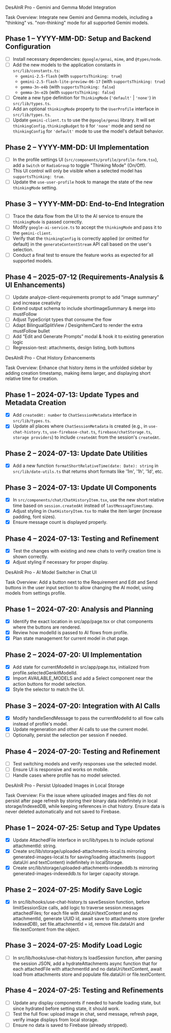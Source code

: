 DesAInR Pro - Gemini and Gemma Model Integration

Task Overview:
Integrate new Gemini and Gemma models, including a "thinking" vs. "non-thinking" mode for all supported Gemini models.

## Phase 1 – YYYY-MM-DD: Setup and Backend Configuration
- [ ] Install necessary dependencies: `@google/genai`, `mime`, and `@types/node`.
- [ ] Add the new models to the application constants in `src/lib/constants.ts`:
    - `gemini-2.5-flash` (with `supportsThinking: true`)
    - `gemini-2.5-flash-lite-preview-06-17` (with `supportsThinking: true`)
    - `gemma-3n-e4b` (with `supportsThinking: false`)
    - `gemma-3n-e2b` (with `supportsThinking: false`)
- [ ] Create a new type definition for `ThinkingMode` (`'default'` | `'none'`) in `src/lib/types.ts`.
- [ ] Add an optional `thinkingMode` property to the `UserProfile` interface in `src/lib/types.ts`.
- [ ] Update `gemini-client.ts` to use the `@google/genai` library. It will set `thinkingConfig.thinkingBudget` to `0` for `'none'` mode and send no `thinkingConfig` for `'default'` mode to use the model's default behavior.

## Phase 2 – YYYY-MM-DD: UI Implementation
- [ ] In the profile settings UI (`src/components/profile/profile-form.tsx`), add a `Switch` or `RadioGroup` to toggle "Thinking Mode" (On/Off).
- [ ] This UI control will only be visible when a selected model has `supportsThinking: true`.
- [ ] Update the `use-user-profile` hook to manage the state of the new `thinkingMode` setting.

## Phase 3 – YYYY-MM-DD: End-to-End Integration
- [ ] Trace the data flow from the UI to the AI service to ensure the `thinkingMode` is passed correctly.
- [ ] Modify `google-ai-service.ts` to accept the `thinkingMode` and pass it to the `gemini-client`.
- [ ] Verify that the `thinkingConfig` is correctly applied (or omitted for default) in the `generateContentStream` API call based on the user's selection.
- [ ] Conduct a final test to ensure the feature works as expected for all supported models. 

## Phase 4 – 2025-07-12  (Requirements-Analysis & UI Enhancements)
- [ ] Update analyze-client-requirements prompt to add “image summary” and increase creativity
- [ ] Extend output schema to include shortImageSummary & merge into mustFollow
- [ ] Adjust TypeScript types that consume the flow
- [ ] Adapt BilingualSplitView / DesignItemCard to render the extra mustFollow bullet
- [ ] Add “Edit and Generate Prompts” modal & hook it to existing generation logic
- [ ] Regression-test: attachments, design listing, both buttons 

DesAInR Pro - Chat History Enhancements

Task Overview:
Enhance chat history items in the unfolded sidebar by adding creation timestamp, making items larger, and displaying short relative time for creation.

## Phase 1 – 2024-07-13: Update Types and Metadata Creation
- [x] Add `createdAt: number` to `ChatSessionMetadata` interface in `src/lib/types.ts`.
- [x] Update all places where `ChatSessionMetadata` is created (e.g., in `use-chat-history.ts`, `use-firebase-chat.ts`, `firebase/chatStorage.ts`, `storage providers`) to include `createdAt` from the session's `createdAt`.

## Phase 2 – 2024-07-13: Update Date Utilities
- [x] Add a new function `formatShortRelativeTime(date: Date): string` in `src/lib/date-utils.ts` that returns short formats like '1m', '1h', '1d', etc.

## Phase 3 – 2024-07-13: Update UI Components
- [x] In `src/components/chat/ChatHistoryItem.tsx`, use the new short relative time based on `session.createdAt` instead of `lastMessageTimestamp`.
- [x] Adjust styling in `ChatHistoryItem.tsx` to make the item larger (increase padding, font sizes).
- [x] Ensure message count is displayed properly.

## Phase 4 – 2024-07-13: Testing and Refinement
- [x] Test the changes with existing and new chats to verify creation time is shown correctly.
- [x] Adjust styling if necessary for proper display. 

DesAInR Pro - AI Model Switcher in Chat UI

Task Overview:
Add a button next to the Requirement and Edit and Send buttons in the user input section to allow changing the AI model, using models from settings profile.

## Phase 1 – 2024-07-20: Analysis and Planning
- [x] Identify the exact location in src/app/page.tsx or chat components where the buttons are rendered.
- [x] Review how modelId is passed to AI flows from profile.
- [x] Plan state management for current model in chat page.

## Phase 2 – 2024-07-20: UI Implementation
- [x] Add state for currentModelId in src/app/page.tsx, initialized from profile.selectedGenkitModelId.
- [x] Import AVAILABLE_MODELS and add a Select component near the action buttons for model selection.
- [x] Style the selector to match the UI.

## Phase 3 – 2024-07-20: Integration with AI Calls
- [x] Modify handleSendMessage to pass the currentModelId to all flow calls instead of profile's model.
- [x] Update regeneration and other AI calls to use the current model.
- [ ] Optionally, persist the selection per session if needed.

## Phase 4 – 2024-07-20: Testing and Refinement
- [ ] Test switching models and verify responses use the selected model.
- [ ] Ensure UI is responsive and works on mobile.
- [ ] Handle cases where profile has no model selected. 

DesAInR Pro - Persist Uploaded Images in Local Storage

Task Overview:
Fix the issue where uploaded images and files do not persist after page refresh by storing their binary data indefinitely in local storage/IndexedDB, while keeping references in chat history. Ensure data is never deleted automatically and not saved to Firebase.

## Phase 1 – 2024-07-25: Setup and Type Updates
- [x] Update AttachedFile interface in src/lib/types.ts to include optional attachmentId: string.
- [x] Create src/lib/storage/uploaded-attachments-local.ts mirroring generated-images-local.ts for saving/loading attachments (support dataUri and textContent) indefinitely in localStorage.
- [x] Create src/lib/storage/uploaded-attachments-indexeddb.ts mirroring generated-images-indexeddb.ts for larger capacity storage.

## Phase 2 – 2024-07-25: Modify Save Logic
- [x] In src/lib/hooks/use-chat-history.ts saveSession function, before limitSessionSize calls, add logic to traverse session.messages attachedFiles; for each file with dataUri/textContent and no attachmentId, generate UUID id, await save to attachments store (prefer IndexedDB), set file.attachmentId = id, remove file.dataUri and file.textContent from the object.

## Phase 3 – 2024-07-25: Modify Load Logic
- [ ] In src/lib/hooks/use-chat-history.ts loadSession function, after parsing the session JSON, add a hydrateAttachments async function that for each attachedFile with attachmentId and no dataUri/textContent, await load from attachments store and populate file.dataUri or file.textContent.

## Phase 4 – 2024-07-25: Testing and Refinements
- [ ] Update any display components if needed to handle loading state, but since hydrated before setting state, it should work.
- [ ] Test the full flow: upload image in chat, send message, refresh page, verify image displays from local storage.
- [ ] Ensure no data is saved to Firebase (already stripped). 